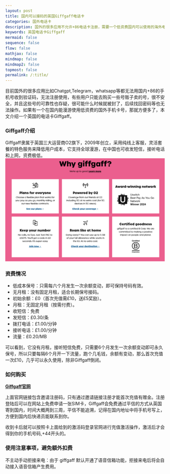 ```yaml
---
layout: post
title: 国内可以接码的英国Giffgaff电话卡
categories: 国外电话卡
description: 国外的很多应用不允许+86电话卡注册，需要一个低资费国内可以使用的海外电话卡号，Giffgaff就能满足您的需要
keywords: 英国电话卡Giffgaff
mermaid: false
sequence: false
flow: false
mathjax: false
mindmap: false
mindmap2: false
topmost: false
permalink: /:title/
---
```

目前国外的很多应用比如Chatgpt,Telegram，whatsapp等都无法用国内+86的手机号收到验证码，无法注册使用，有些用户只能去购买一些号贩子卖的号，很不安全，并且这些号的可靠性也存疑，很可能什么时候就被封了，后续找回密码等也无法操作。如果有一个在国内能漫游使用低资费的国外手机卡号，那就方便多了，本文介绍一个英国的电话卡Giffgaff。

### Giffgaff介绍

Giffgaff隶属于英国三大运营商O2旗下，2009年创立，采用纯线上客服，灵活套餐的特色服务来降低用户成本，它支持全球漫游，在中国也可收发短信，接听电话和上网，资费极低。
![Giffgaff](/images/posts/Giffgaff/Giffgaff.PNG)

### 资费情况

- 低成本保号：只需每六个月发生一次余额变动，即可保持号码有效。
- 无月租：没有固定月租，适合长期保号接码。
- 初始余额：£0（首次充值需£10，送£5奖励）。
- 月租：无固定月租（按需付费）。
- 收短信：免费
- 发短信：£0.30/条
- 拨打电话：£1.00/分钟
- 接听电话：£1.00/分钟
- 流量：£0.20/MB

可以看到，它没有月租，接听短信免费，只需要6个月发生一次余额变动即可永久保号，所以只要每隔6个月开一下流量，跑个几毛钱，余额有变动，那么首次充值一次£10，几乎可以永久使用，除非Giffgaff倒闭。

### 如何购买

[**Giffgaff官网**](http://www.giffgaff.com/orders/affiliate/mutan662_1708428578284)

上面官网链接包含邀请注册码，只有通过邀请链接注册才能首次充值有赠金。注册登陆后可以在网站上免费申请一张SIM卡，Giffgaff会免费通过平信的方式从英国寄到国内，时间大概两到三周，平信不能追溯，记得在国内地址中将手机号写上，方便到国内后快递员能联系到你。

收到卡后就可以按照卡上面给到的激活码登录官网进行充值激活操作，激活后才会得到你的手机号码,+44开头的。

### 使用注意事项，避免额外扣费

不主动手动拒接来电：由于 giffgaff 默认开通了语音信箱功能，拒接来电后将会自动接入语音信箱产生费用。

